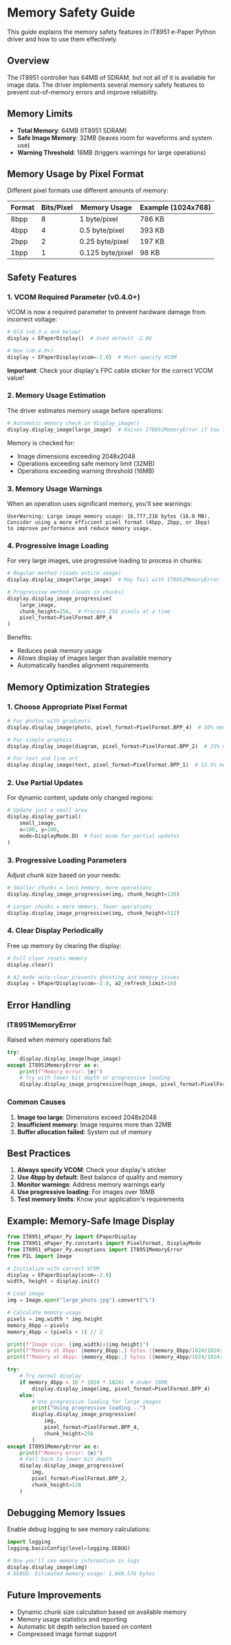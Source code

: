 # Memory Safety Guide

This guide explains the memory safety features in IT8951 e-Paper Python driver and how to use them effectively.

## Overview

The IT8951 controller has 64MB of SDRAM, but not all of it is available for image data. The driver implements several memory safety features to prevent out-of-memory errors and improve reliability.

## Memory Limits

- **Total Memory**: 64MB (IT8951 SDRAM)
- **Safe Image Memory**: 32MB (leaves room for waveforms and system use)
- **Warning Threshold**: 16MB (triggers warnings for large operations)

## Memory Usage by Pixel Format

Different pixel formats use different amounts of memory:

| Format | Bits/Pixel | Memory Usage | Example (1024x768) |
|--------|------------|--------------|-------------------|
| 8bpp   | 8          | 1 byte/pixel | 786 KB           |
| 4bpp   | 4          | 0.5 byte/pixel | 393 KB         |
| 2bpp   | 2          | 0.25 byte/pixel | 197 KB        |
| 1bpp   | 1          | 0.125 byte/pixel | 98 KB         |

## Safety Features

### 1. VCOM Required Parameter (v0.4.0+)

VCOM is now a required parameter to prevent hardware damage from incorrect voltage:

```python
# Old (v0.3.x and below)
display = EPaperDisplay()  # Used default -2.0V

# New (v0.4.0+)
display = EPaperDisplay(vcom=-2.0)  # Must specify VCOM
```

**Important**: Check your display's FPC cable sticker for the correct VCOM value!

### 2. Memory Usage Estimation

The driver estimates memory usage before operations:

```python
# Automatic memory check in display_image()
display.display_image(large_image)  # Raises IT8951MemoryError if too large
```

Memory is checked for:

- Image dimensions exceeding 2048x2048
- Operations exceeding safe memory limit (32MB)
- Operations exceeding warning threshold (16MB)

### 3. Memory Usage Warnings

When an operation uses significant memory, you'll see warnings:

```text
UserWarning: Large image memory usage: 16,777,216 bytes (16.0 MB).
Consider using a more efficient pixel format (4bpp, 2bpp, or 1bpp)
to improve performance and reduce memory usage.
```

### 4. Progressive Image Loading

For very large images, use progressive loading to process in chunks:

```python
# Regular method (loads entire image)
display.display_image(large_image)  # May fail with IT8951MemoryError

# Progressive method (loads in chunks)
display.display_image_progressive(
    large_image,
    chunk_height=256,  # Process 256 pixels at a time
    pixel_format=PixelFormat.BPP_4
)
```

Benefits:

- Reduces peak memory usage
- Allows display of images larger than available memory
- Automatically handles alignment requirements

## Memory Optimization Strategies

### 1. Choose Appropriate Pixel Format

```python
# For photos with gradients
display.display_image(photo, pixel_format=PixelFormat.BPP_4)  # 50% memory

# For simple graphics
display.display_image(diagram, pixel_format=PixelFormat.BPP_2)  # 25% memory

# For text and line art
display.display_image(text, pixel_format=PixelFormat.BPP_1)  # 12.5% memory
```

### 2. Use Partial Updates

For dynamic content, update only changed regions:

```python
# Update just a small area
display.display_partial(
    small_image,
    x=100, y=100,
    mode=DisplayMode.DU  # Fast mode for partial updates
)
```

### 3. Progressive Loading Parameters

Adjust chunk size based on your needs:

```python
# Smaller chunks = less memory, more operations
display.display_image_progressive(img, chunk_height=128)

# Larger chunks = more memory, fewer operations
display.display_image_progressive(img, chunk_height=512)
```

### 4. Clear Display Periodically

Free up memory by clearing the display:

```python
# Full clear resets memory
display.clear()

# A2 mode auto-clear prevents ghosting and memory issues
display = EPaperDisplay(vcom=-2.0, a2_refresh_limit=10)
```

## Error Handling

### IT8951MemoryError

Raised when memory operations fail:

```python
try:
    display.display_image(huge_image)
except IT8951MemoryError as e:
    print(f"Memory error: {e}")
    # Try with lower bit depth or progressive loading
    display.display_image_progressive(huge_image, pixel_format=PixelFormat.BPP_2)
```

### Common Causes

1. **Image too large**: Dimensions exceed 2048x2048
2. **Insufficient memory**: Image requires more than 32MB
3. **Buffer allocation failed**: System out of memory

## Best Practices

1. **Always specify VCOM**: Check your display's sticker
2. **Use 4bpp by default**: Best balance of quality and memory
3. **Monitor warnings**: Address memory warnings early
4. **Use progressive loading**: For images over 16MB
5. **Test memory limits**: Know your application's requirements

## Example: Memory-Safe Image Display

```python
from IT8951_ePaper_Py import EPaperDisplay
from IT8951_ePaper_Py.constants import PixelFormat, DisplayMode
from IT8951_ePaper_Py.exceptions import IT8951MemoryError
from PIL import Image

# Initialize with correct VCOM
display = EPaperDisplay(vcom=-2.0)
width, height = display.init()

# Load image
img = Image.open("large_photo.jpg").convert("L")

# Calculate memory usage
pixels = img.width * img.height
memory_8bpp = pixels
memory_4bpp = (pixels + 1) // 2

print(f"Image size: {img.width}x{img.height}")
print(f"Memory at 8bpp: {memory_8bpp:,} bytes ({memory_8bpp/1024/1024:.1f} MB)")
print(f"Memory at 4bpp: {memory_4bpp:,} bytes ({memory_4bpp/1024/1024:.1f} MB)")

try:
    # Try normal display
    if memory_4bpp < 16 * 1024 * 1024:  # Under 16MB
        display.display_image(img, pixel_format=PixelFormat.BPP_4)
    else:
        # Use progressive loading for large images
        print("Using progressive loading...")
        display.display_image_progressive(
            img,
            pixel_format=PixelFormat.BPP_4,
            chunk_height=256
        )
except IT8951MemoryError as e:
    print(f"Memory error: {e}")
    # Fall back to lower bit depth
    display.display_image_progressive(
        img,
        pixel_format=PixelFormat.BPP_2,
        chunk_height=128
    )
```

## Debugging Memory Issues

Enable debug logging to see memory calculations:

```python
import logging
logging.basicConfig(level=logging.DEBUG)

# Now you'll see memory information in logs
display.display_image(img)
# DEBUG: Estimated memory usage: 1,048,576 bytes
```

## Future Improvements

- Dynamic chunk size calculation based on available memory
- Memory usage statistics and reporting
- Automatic bit depth selection based on content
- Compressed image format support
